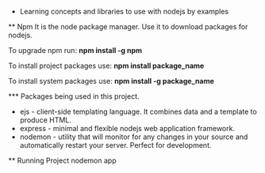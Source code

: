 * Learning concepts and libraries to use with nodejs by examples

** Npm 
It is the node package manager. Use it to download packages for nodejs.

To upgrade npm run: **npm install -g npm**

To install project packages use: **npm install package_name**

To install system packages use: **npm install -g package_name**


*** Packages being used in this project.
- ejs - client-side templating language. It combines data and a template to produce HTML.
- express - minimal and flexible nodejs web application framework.
- nodemon - utility that will monitor for any changes in your source and automatically restart your server. Perfect for development.


** Running Project
nodemon app